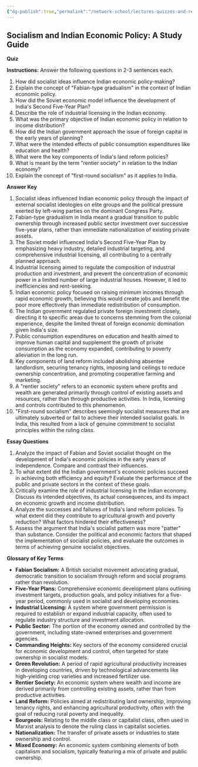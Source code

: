 ```yaml
---
{"dg-publish":true,"permalink":"/network-school/lectures-quizzes-and-references/briefs-timelines-and-study-guides/indian-history/indian-history-socialism-and-indian-economic-policy-study-guide/"}
---
```




## Socialism and Indian Economic Policy: A Study Guide

**Quiz**

**Instructions:** Answer the following questions in 2-3 sentences each.

1. How did socialist ideas influence Indian economic policy-making?
2. Explain the concept of "Fabian-type gradualism" in the context of Indian economic policy.
3. How did the Soviet economic model influence the development of India's Second Five-Year Plan?
4. Describe the role of industrial licensing in the Indian economy.
5. What was the primary objective of Indian economic policy in relation to income distribution?
6. How did the Indian government approach the issue of foreign capital in the early years of planning?
7. What were the intended effects of public consumption expenditures like education and health?
8. What were the key components of India's land reform policies?
9. What is meant by the term "rentier society" in relation to the Indian economy?
10. Explain the concept of "first-round socialism" as it applies to India.

**Answer Key**

1. Socialist ideas influenced Indian economic policy through the impact of external socialist ideologies on elite groups and the political pressure exerted by left-wing parties on the dominant Congress Party.
2. Fabian-type gradualism in India meant a gradual transition to public ownership through increased public sector investment over successive five-year plans, rather than immediate nationalization of existing private assets.
3. The Soviet model influenced India's Second Five-Year Plan by emphasizing heavy industry, detailed industrial targeting, and comprehensive industrial licensing, all contributing to a centrally planned approach.
4. Industrial licensing aimed to regulate the composition of industrial production and investment, and prevent the concentration of economic power in a limited number of large industrial houses. However, it led to inefficiencies and rent-seeking.
5. Indian economic policy focused on raising minimum incomes through rapid economic growth, believing this would create jobs and benefit the poor more effectively than immediate redistribution of consumption.
6. The Indian government regulated private foreign investment closely, directing it to specific areas due to concerns stemming from the colonial experience, despite the limited threat of foreign economic domination given India's size.
7. Public consumption expenditures on education and health aimed to improve human capital and supplement the growth of private consumption as the economy expanded, contributing to poverty alleviation in the long run.
8. Key components of land reform included abolishing absentee landlordism, securing tenancy rights, imposing land ceilings to reduce ownership concentration, and promoting cooperative farming and marketing.
9. A "rentier society" refers to an economic system where profits and wealth are generated primarily through control of existing assets and resources, rather than through productive activities. In India, licensing and controls contributed to this phenomenon.
10. "First-round socialism" describes seemingly socialist measures that are ultimately subverted or fail to achieve their intended socialist goals. In India, this resulted from a lack of genuine commitment to socialist principles within the ruling class.

**Essay Questions**

1. Analyze the impact of Fabian and Soviet socialist thought on the development of India's economic policies in the early years of independence. Compare and contrast their influences.
2. To what extent did the Indian government's economic policies succeed in achieving both efficiency and equity? Evaluate the performance of the public and private sectors in the context of these goals.
3. Critically examine the role of industrial licensing in the Indian economy. Discuss its intended objectives, its actual consequences, and its impact on economic growth and income distribution.
4. Analyze the successes and failures of India's land reform policies. To what extent did they contribute to agricultural growth and poverty reduction? What factors hindered their effectiveness?
5. Assess the argument that India's socialist pattern was more "patter" than substance. Consider the political and economic factors that shaped the implementation of socialist policies, and evaluate the outcomes in terms of achieving genuine socialist objectives.

**Glossary of Key Terms**

- **Fabian Socialism:** A British socialist movement advocating gradual, democratic transition to socialism through reform and social programs rather than revolution.
- **Five-Year Plans:** Comprehensive economic development plans outlining investment targets, production goals, and policy initiatives for a five-year period, commonly used in socialist and developing economies.
- **Industrial Licensing:** A system where government permission is required to establish or expand industrial capacity, often used to regulate industry structure and investment allocation.
- **Public Sector:** The portion of the economy owned and controlled by the government, including state-owned enterprises and government agencies.
- **Commanding Heights:** Key sectors of the economy considered crucial for economic development and control, often targeted for state ownership in socialist models.
- **Green Revolution:** A period of rapid agricultural productivity increases in developing countries, driven by technological advancements like high-yielding crop varieties and increased fertilizer use.
- **Rentier Society:** An economic system where wealth and income are derived primarily from controlling existing assets, rather than from productive activities.
- **Land Reform:** Policies aimed at redistributing land ownership, improving tenancy rights, and enhancing agricultural productivity, often with the goal of reducing rural poverty and inequality.
- **Bourgeois:** Relating to the middle class or capitalist class, often used in Marxist analysis to denote the ruling class in capitalist societies.
- **Nationalization:** The transfer of private assets or industries to state ownership and control.
- **Mixed Economy:** An economic system combining elements of both capitalism and socialism, typically featuring a mix of private and public ownership.